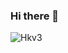 ### Hi there 👋
![Hkv3](https://github.com/rribeiro151/rribeiro151/assets/66185423/9bb97256-e5e9-4148-b922-5ba5fcafb72d)

<!--
**rribeiro151/rribeiro151** is a ✨ _special_ ✨ repository because its `README.md` (this file) appears on your GitHub profile.

Here are some ideas to get you started:

- 🔭 I’m currently working on ...
- 🌱 I’m currently learning ...
- 👯 I’m looking to collaborate on ...
- 🤔 I’m looking for help with ...
- 💬 Ask me about ...
- 📫 How to reach me: ...
- 😄 Pronouns: ...
- ⚡ Fun fact: ...
-->
